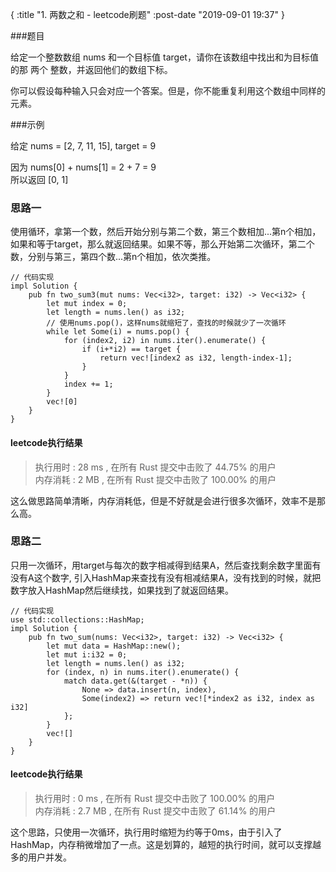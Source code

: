 {
    :title "1. 两数之和 - leetcode刷题"
    :post-date "2019-09-01 19:37"
}


###题目

给定一个整数数组 nums 和一个目标值 target，请你在该数组中找出和为目标值的那 两个 整数，并返回他们的数组下标。 

你可以假设每种输入只会对应一个答案。但是，你不能重复利用这个数组中同样的元素。

###示例

给定 nums = [2, 7, 11, 15], target = 9  

因为 nums[0] + nums[1] = 2 + 7 = 9  
所以返回 [0, 1]  

 
### 思路一

使用循环，拿第一个数，然后开始分别与第二个数，第三个数相加...第n个相加，如果和等于target，那么就返回结果。如果不等，那么开始第二次循环，第二个数，分别与第三，第四个数...第n个相加，依次类推。

```.lang-rust
// 代码实现
impl Solution {
    pub fn two_sum3(mut nums: Vec<i32>, target: i32) -> Vec<i32> {
        let mut index = 0;
        let length = nums.len() as i32;
        // 使用nums.pop()，这样nums就缩短了，查找的时候就少了一次循环
        while let Some(i) = nums.pop() {
            for (index2, i2) in nums.iter().enumerate() {
                if (i+*i2) == target {
                    return vec![index2 as i32, length-index-1];
                }
            }
            index += 1;
        }
        vec![0]
    }
}
```
#### leetcode执行结果
> 执行用时 : 28 ms , 在所有 Rust 提交中击败了 44.75% 的用户  
> 内存消耗 : 2 MB , 在所有 Rust 提交中击败了 100.00% 的用户

这么做思路简单清晰，内存消耗低，但是不好就是会进行很多次循环，效率不是那么高。

### 思路二

只用一次循环，用target与每次的数字相减得到结果A，然后查找剩余数字里面有没有A这个数字, 引入HashMap来查找有没有相减结果A，没有找到的时候，就把数字放入HashMap然后继续找，如果找到了就返回结果。

```.lang-rust
// 代码实现
use std::collections::HashMap;
impl Solution {
    pub fn two_sum(nums: Vec<i32>, target: i32) -> Vec<i32> {
        let mut data = HashMap::new();
        let mut i:i32 = 0;
        let length = nums.len() as i32;
        for (index, n) in nums.iter().enumerate() {
            match data.get(&(target - *n)) {
                None => data.insert(n, index),
                Some(index2) => return vec![*index2 as i32, index as i32]
            };
        }
        vec![]
    }
}
```
#### leetcode执行结果

> 执行用时 : 0 ms , 在所有 Rust 提交中击败了 100.00% 的用户  
> 内存消耗 : 2.7 MB , 在所有 Rust 提交中击败了 61.14% 的用户  

这个思路，只使用一次循环，执行用时缩短为约等于0ms，由于引入了HashMap，内存稍微增加了一点。这是划算的，越短的执行时间，就可以支撑越多的用户并发。





